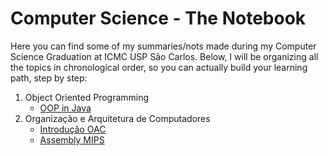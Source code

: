 # Computer Science - The Notebook
Here you can find some of my summaries/nots made during my Computer Science Graduation at ICMC USP São Carlos. Below, I will be organizing all the topics in chronological order, so you can actually build your learning path, step by step:
1. Object Oriented Programming
	- [OOP in Java](https://github.com/felipemnds/computer-science-summaries/blob/master/object-oriented-programming/oop-in-java.md)
2. Organização e Arquitetura de Computadores
	- [Introdução OAC](https://github.com/felipemnds/computer-science-summaries/blob/master/organizacao-arquitetura-computadores/introducao-oac.md)
	- [Assembly MIPS](https://github.com/felipemnds/computer-science-summaries/blob/master/organizacao-arquitetura-computadores/mips-assembly.md)
<!--stackedit_data:
eyJoaXN0b3J5IjpbOTM2MDA3MTY0XX0=
-->